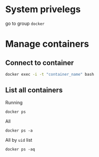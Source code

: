 # System privelegs
go to group `docker`

# Manage containers

## Connect to container
```bash
docker exec -i -t "container_name" bash
```

## List all containers

Running

```
docker ps
```

All

```
docker ps -a
```

All by `uid` list

```
docker ps -aq
```
